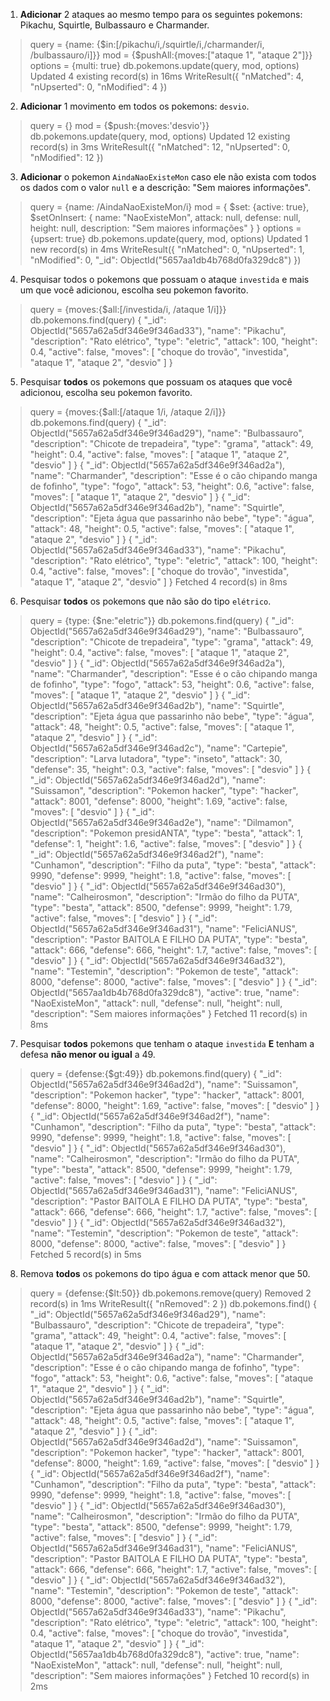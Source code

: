 1. **Adicionar** 2 ataques ao mesmo tempo para os seguintes pokemons: Pikachu, Squirtle, Bulbassauro e Charmander.
> query = {name: {$in:[/pikachu/i,/squirtle/i,/charmander/i, /bulbassauro/i]}}
> mod = {$pushAll:{moves:["ataque 1", "ataque 2"]}}
> options = {multi: true}
> db.pokemons.update(query, mod, options)
Updated 4 existing record(s) in 16ms
WriteResult({
  "nMatched": 4,
  "nUpserted": 0,
  "nModified": 4
})



2. **Adicionar** 1 movimento em todos os pokemons: `desvio`.
> query = {}
> mod = {$push:{moves:'desvio'}}
> db.pokemons.update(query, mod, options)
Updated 12 existing record(s) in 3ms
WriteResult({
  "nMatched": 12,
  "nUpserted": 0,
  "nModified": 12
})



3. **Adicionar** o pokemon `AindaNaoExisteMon` caso ele não exista com todos os dados com o valor `null` e a descrição: "Sem maiores informações".
> query = {name: /AindaNaoExisteMon/i}
> mod = {
  $set: {active: true},
  $setOnInsert: {
    name: "NaoExisteMon", 
    attack: null, 
    defense: null, 
    height: null, 
    description: "Sem maiores informações"
  }
}
> options = {upsert: true}
> db.pokemons.update(query, mod, options)
Updated 1 new record(s) in 4ms
WriteResult({
  "nMatched": 0,
  "nUpserted": 1,
  "nModified": 0,
  "_id": ObjectId("5657aa1db4b768d0fa329dc8")
})



4. Pesquisar todos o pokemons que possuam o ataque `investida` e mais um que você adicionou, escolha seu pokemon favorito.
> query = {moves:{$all:[/investida/i, /ataque 1/i]}}
> db.pokemons.find(query)
{
  "_id": ObjectId("5657a62a5df346e9f346ad33"),
  "name": "Pikachu",
  "description": "Rato elétrico",
  "type": "eletric",
  "attack": 100,
  "height": 0.4,
  "active": false,
  "moves": [
    "choque do trovão",
    "investida",
    "ataque 1",
    "ataque 2",
    "desvio"
  ]
}



5. Pesquisar **todos** os pokemons que possuam os ataques que você adicionou, escolha seu pokemon favorito.
> query = {moves:{$all:[/ataque 1/i, /ataque 2/i]}}
> db.pokemons.find(query)
{
  "_id": ObjectId("5657a62a5df346e9f346ad29"),
  "name": "Bulbassauro",
  "description": "Chicote de trepadeira",
  "type": "grama",
  "attack": 49,
  "height": 0.4,
  "active": false,
  "moves": [
    "ataque 1",
    "ataque 2",
    "desvio"
  ]
}
{
  "_id": ObjectId("5657a62a5df346e9f346ad2a"),
  "name": "Charmander",
  "description": "Esse é o cão chipando manga de fofinho",
  "type": "fogo",
  "attack": 53,
  "height": 0.6,
  "active": false,
  "moves": [
    "ataque 1",
    "ataque 2",
    "desvio"
  ]
}
{
  "_id": ObjectId("5657a62a5df346e9f346ad2b"),
  "name": "Squirtle",
  "description": "Ejeta água que passarinho não bebe",
  "type": "água",
  "attack": 48,
  "height": 0.5,
  "active": false,
  "moves": [
    "ataque 1",
    "ataque 2",
    "desvio"
  ]
}
{
  "_id": ObjectId("5657a62a5df346e9f346ad33"),
  "name": "Pikachu",
  "description": "Rato elétrico",
  "type": "eletric",
  "attack": 100,
  "height": 0.4,
  "active": false,
  "moves": [
    "choque do trovão",
    "investida",
    "ataque 1",
    "ataque 2",
    "desvio"
  ]
}
Fetched 4 record(s) in 8ms


6. Pesquisar **todos** os pokemons que não são do tipo `elétrico`.
> query = {type: {$ne:"eletric"}}
> db.pokemons.find(query)
{
  "_id": ObjectId("5657a62a5df346e9f346ad29"),
  "name": "Bulbassauro",
  "description": "Chicote de trepadeira",
  "type": "grama",
  "attack": 49,
  "height": 0.4,
  "active": false,
  "moves": [
    "ataque 1",
    "ataque 2",
    "desvio"
  ]
}
{
  "_id": ObjectId("5657a62a5df346e9f346ad2a"),
  "name": "Charmander",
  "description": "Esse é o cão chipando manga de fofinho",
  "type": "fogo",
  "attack": 53,
  "height": 0.6,
  "active": false,
  "moves": [
    "ataque 1",
    "ataque 2",
    "desvio"
  ]
}
{
  "_id": ObjectId("5657a62a5df346e9f346ad2b"),
  "name": "Squirtle",
  "description": "Ejeta água que passarinho não bebe",
  "type": "água",
  "attack": 48,
  "height": 0.5,
  "active": false,
  "moves": [
    "ataque 1",
    "ataque 2",
    "desvio"
  ]
}
{
  "_id": ObjectId("5657a62a5df346e9f346ad2c"),
  "name": "Cartepie",
  "description": "Larva lutadora",
  "type": "inseto",
  "attack": 30,
  "defense": 35,
  "height": 0.3,
  "active": false,
  "moves": [
    "desvio"
  ]
}
{
  "_id": ObjectId("5657a62a5df346e9f346ad2d"),
  "name": "Suissamon",
  "description": "Pokemon hacker",
  "type": "hacker",
  "attack": 8001,
  "defense": 8000,
  "height": 1.69,
  "active": false,
  "moves": [
    "desvio"
  ]
}
{
  "_id": ObjectId("5657a62a5df346e9f346ad2e"),
  "name": "Dilmamon",
  "description": "Pokemon presidANTA",
  "type": "besta",
  "attack": 1,
  "defense": 1,
  "height": 1.6,
  "active": false,
  "moves": [
    "desvio"
  ]
}
{
  "_id": ObjectId("5657a62a5df346e9f346ad2f"),
  "name": "Cunhamon",
  "description": "Filho da puta",
  "type": "besta",
  "attack": 9990,
  "defense": 9999,
  "height": 1.8,
  "active": false,
  "moves": [
    "desvio"
  ]
}
{
  "_id": ObjectId("5657a62a5df346e9f346ad30"),
  "name": "Calheirosmon",
  "description": "Irmão do filho da PUTA",
  "type": "besta",
  "attack": 8500,
  "defense": 9999,
  "height": 1.79,
  "active": false,
  "moves": [
    "desvio"
  ]
}
{
  "_id": ObjectId("5657a62a5df346e9f346ad31"),
  "name": "FeliciANUS",
  "description": "Pastor BAITOLA E FILHO DA PUTA",
  "type": "besta",
  "attack": 666,
  "defense": 666,
  "height": 1.7,
  "active": false,
  "moves": [
    "desvio"
  ]
}
{
  "_id": ObjectId("5657a62a5df346e9f346ad32"),
  "name": "Testemin",
  "description": "Pokemon de teste",
  "attack": 8000,
  "defense": 8000,
  "active": false,
  "moves": [
    "desvio"
  ]
}
{
  "_id": ObjectId("5657aa1db4b768d0fa329dc8"),
  "active": true,
  "name": "NaoExisteMon",
  "attack": null,
  "defense": null,
  "height": null,
  "description": "Sem maiores informações"
}
Fetched 11 record(s) in 8ms



7. Pesquisar **todos** pokemons que tenham o ataque `investida` **E** tenham a defesa **não menor ou igual** a 49.
> query = {defense:{$gt:49}}
> db.pokemons.find(query)
{
  "_id": ObjectId("5657a62a5df346e9f346ad2d"),
  "name": "Suissamon",
  "description": "Pokemon hacker",
  "type": "hacker",
  "attack": 8001,
  "defense": 8000,
  "height": 1.69,
  "active": false,
  "moves": [
    "desvio"
  ]
}
{
  "_id": ObjectId("5657a62a5df346e9f346ad2f"),
  "name": "Cunhamon",
  "description": "Filho da puta",
  "type": "besta",
  "attack": 9990,
  "defense": 9999,
  "height": 1.8,
  "active": false,
  "moves": [
    "desvio"
  ]
}
{
  "_id": ObjectId("5657a62a5df346e9f346ad30"),
  "name": "Calheirosmon",
  "description": "Irmão do filho da PUTA",
  "type": "besta",
  "attack": 8500,
  "defense": 9999,
  "height": 1.79,
  "active": false,
  "moves": [
    "desvio"
  ]
}
{
  "_id": ObjectId("5657a62a5df346e9f346ad31"),
  "name": "FeliciANUS",
  "description": "Pastor BAITOLA E FILHO DA PUTA",
  "type": "besta",
  "attack": 666,
  "defense": 666,
  "height": 1.7,
  "active": false,
  "moves": [
    "desvio"
  ]
}
{
  "_id": ObjectId("5657a62a5df346e9f346ad32"),
  "name": "Testemin",
  "description": "Pokemon de teste",
  "attack": 8000,
  "defense": 8000,
  "active": false,
  "moves": [
    "desvio"
  ]
}
Fetched 5 record(s) in 5ms



8. Remova **todos** os pokemons do tipo água e com attack menor que 50.
> query = {defense:{$lt:50}}
> db.pokemons.remove(query)
Removed 2 record(s) in 1ms
WriteResult({
  "nRemoved": 2
})
> db.pokemons.find()
{
  "_id": ObjectId("5657a62a5df346e9f346ad29"),
  "name": "Bulbassauro",
  "description": "Chicote de trepadeira",
  "type": "grama",
  "attack": 49,
  "height": 0.4,
  "active": false,
  "moves": [
    "ataque 1",
    "ataque 2",
    "desvio"
  ]
}
{
  "_id": ObjectId("5657a62a5df346e9f346ad2a"),
  "name": "Charmander",
  "description": "Esse é o cão chipando manga de fofinho",
  "type": "fogo",
  "attack": 53,
  "height": 0.6,
  "active": false,
  "moves": [
    "ataque 1",
    "ataque 2",
    "desvio"
  ]
}
{
  "_id": ObjectId("5657a62a5df346e9f346ad2b"),
  "name": "Squirtle",
  "description": "Ejeta água que passarinho não bebe",
  "type": "água",
  "attack": 48,
  "height": 0.5,
  "active": false,
  "moves": [
    "ataque 1",
    "ataque 2",
    "desvio"
  ]
}
{
  "_id": ObjectId("5657a62a5df346e9f346ad2d"),
  "name": "Suissamon",
  "description": "Pokemon hacker",
  "type": "hacker",
  "attack": 8001,
  "defense": 8000,
  "height": 1.69,
  "active": false,
  "moves": [
    "desvio"
  ]
}
{
  "_id": ObjectId("5657a62a5df346e9f346ad2f"),
  "name": "Cunhamon",
  "description": "Filho da puta",
  "type": "besta",
  "attack": 9990,
  "defense": 9999,
  "height": 1.8,
  "active": false,
  "moves": [
    "desvio"
  ]
}
{
  "_id": ObjectId("5657a62a5df346e9f346ad30"),
  "name": "Calheirosmon",
  "description": "Irmão do filho da PUTA",
  "type": "besta",
  "attack": 8500,
  "defense": 9999,
  "height": 1.79,
  "active": false,
  "moves": [
    "desvio"
  ]
}
{
  "_id": ObjectId("5657a62a5df346e9f346ad31"),
  "name": "FeliciANUS",
  "description": "Pastor BAITOLA E FILHO DA PUTA",
  "type": "besta",
  "attack": 666,
  "defense": 666,
  "height": 1.7,
  "active": false,
  "moves": [
    "desvio"
  ]
}
{
  "_id": ObjectId("5657a62a5df346e9f346ad32"),
  "name": "Testemin",
  "description": "Pokemon de teste",
  "attack": 8000,
  "defense": 8000,
  "active": false,
  "moves": [
    "desvio"
  ]
}
{
  "_id": ObjectId("5657a62a5df346e9f346ad33"),
  "name": "Pikachu",
  "description": "Rato elétrico",
  "type": "eletric",
  "attack": 100,
  "height": 0.4,
  "active": false,
  "moves": [
    "choque do trovão",
    "investida",
    "ataque 1",
    "ataque 2",
    "desvio"
  ]
}
{
  "_id": ObjectId("5657aa1db4b768d0fa329dc8"),
  "active": true,
  "name": "NaoExisteMon",
  "attack": null,
  "defense": null,
  "height": null,
  "description": "Sem maiores informações"
}
Fetched 10 record(s) in 2ms